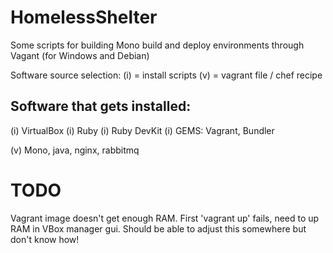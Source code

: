 HomelessShelter
===============

Some scripts for building Mono build and deploy environments through Vagant (for Windows and Debian)

Software source selection:
(i) = install scripts
(v) = vagrant file / chef recipe

Software that gets installed:
-----------------------------
(i) VirtualBox
(i) Ruby
(i) Ruby DevKit
(i) GEMS: Vagrant, Bundler

(v) Mono, java, nginx, rabbitmq


TODO
====
Vagrant image doesn't get enough RAM. First 'vagrant up' fails, need to up RAM in VBox manager gui.
Should be able to adjust this somewhere but don't know how!
